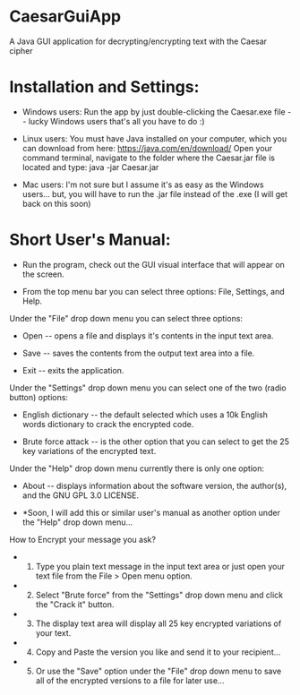 # CaesarGuiApp
A Java GUI application for decrypting/encrypting text with the Caesar cipher

# Installation and Settings:

- Windows users: Run the app by just double-clicking the Caesar.exe file -- lucky Windows users that's all you have to do :)

- Linux users: You must have Java installed on your computer, which you can download from here: <https://java.com/en/download/>
Open your command terminal, navigate to the folder where the Caesar.jar file is located and type: java -jar Caesar.jar

- Mac users: I'm not sure but I assume it's as easy as the Windows users... but, you will have to run the .jar file instead of the .exe (I will get back on this soon)

# Short User's Manual:

- Run the program, check out the GUI visual interface that will appear on the screen.

- From the top menu bar you can select three options: File, Settings, and Help.

Under the "File" drop down menu you can select three options:

- Open -- opens a file and displays it's contents in the input text area.

- Save -- saves the contents from the output text area into a file.

- Exit -- exits the application.

Under the "Settings" drop down menu you can select one of the two (radio button) options:

- English dictionary -- the default selected which uses a 10k English words dictionary to crack the encrypted code.

- Brute force attack -- is the other option that you can select to get the 25 key variations of the encrypted text.

Under the "Help" drop down menu currently there is only one option:

- About -- displays information about the software version, the author(s), and the GNU GPL 3.0 LICENSE.

- *Soon, I will add this or similar user's manual as another option under the "Help" drop down menu...

How to Encrypt your message you ask?

- 1. Type you plain text message in the input text area or just open your text file from the File > Open menu option.

- 2. Select "Brute force" from the "Settings" drop down menu and click the "Crack it" button.

- 3. The display text area will display all 25 key encrypted variations of your text.

- 4. Copy and Paste the version you like and send it to your recipient...

- 5. Or use the "Save" option under the "File" drop down menu to save all of the encrypted versions to a file for later use...